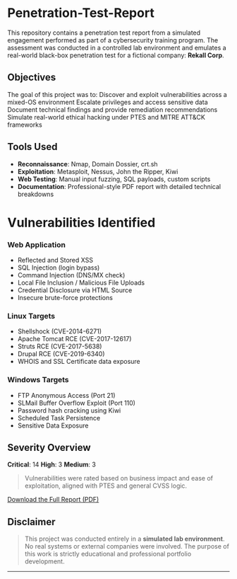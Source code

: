 # Penetration-Test-Report
This repository contains a penetration test report from a simulated engagement performed as part of a cybersecurity training program. The assessment was conducted in a controlled lab environment and emulates a real-world black-box penetration test for a fictional company: **Rekall Corp**.

##  Objectives
The goal of this project was to:
Discover and exploit vulnerabilities across a mixed-OS environment
Escalate privileges and access sensitive data
Document technical findings and provide remediation recommendations
Simulate real-world ethical hacking under PTES and MITRE ATT&CK frameworks

## Tools Used
- **Reconnaissance**: Nmap, Domain Dossier, crt.sh
- **Exploitation**: Metasploit, Nessus, John the Ripper, Kiwi
- **Web Testing**: Manual input fuzzing, SQL payloads, custom scripts
- **Documentation**: Professional-style PDF report with detailed technical breakdowns

# Vulnerabilities Identified

### Web Application
- Reflected and Stored XSS
- SQL Injection (login bypass)
- Command Injection (DNS/MX check)
- Local File Inclusion / Malicious File Uploads
- Credential Disclosure via HTML Source
- Insecure brute-force protections

### Linux Targets
- Shellshock (CVE-2014-6271)
- Apache Tomcat RCE (CVE-2017-12617)
- Struts RCE (CVE-2017-5638)
- Drupal RCE (CVE-2019-6340)
- WHOIS and SSL Certificate data exposure

### Windows Targets
- FTP Anonymous Access (Port 21)
- SLMail Buffer Overflow Exploit (Port 110)
- Password hash cracking using Kiwi
- Scheduled Task Persistence
- Sensitive Data Exposure

## Severity Overview
**Critical**: 14
**High**: 3
**Medium**: 3

> Vulnerabilities were rated based on business impact and ease of exploitation, aligned with PTES and general CVSS logic.


[Download the Full Report (PDF)](./Rekall_Penetration_Test_Report.pdf)


## Disclaimer

> This project was conducted entirely in a **simulated lab environment**. No real systems or external companies were involved. The purpose of this work is strictly educational and professional portfolio development.

---

